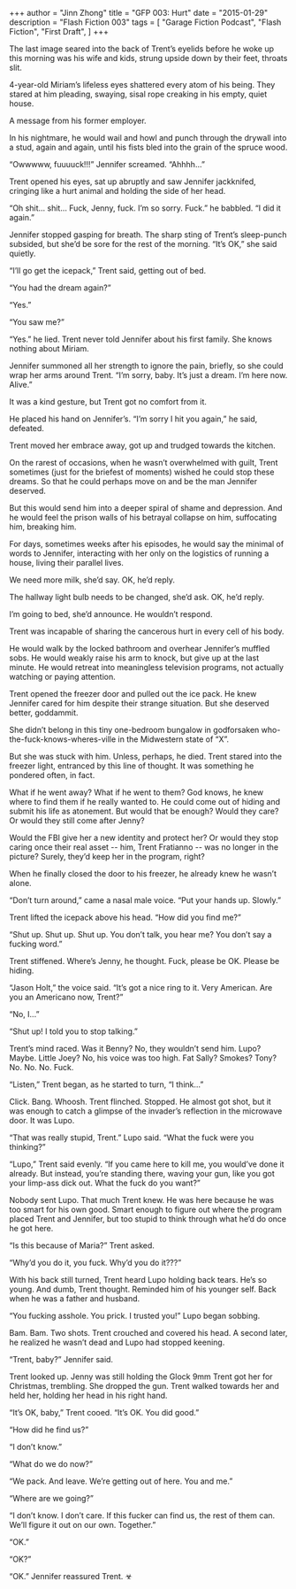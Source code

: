 +++
author = "Jinn Zhong"
title = "GFP 003: Hurt"
date = "2015-01-29"
description = "Flash Fiction 003"
tags = [
    "Garage Fiction Podcast",
    "Flash Fiction",
    "First Draft",
]
+++

The last image seared into the back of Trent’s eyelids before he woke up this morning was his wife and kids, strung upside down by their feet, throats slit. 

4-year-old Miriam’s lifeless eyes shattered every atom of his being. They stared at him pleading, swaying, sisal rope creaking in his empty, quiet house.

A message from his former employer.

In his nightmare, he would wail and howl and punch through the drywall into a stud, again and again, until his fists bled into the grain of the spruce wood.

“Owwwww, fuuuuck!!!” Jennifer screamed. “Ahhhh...”

Trent opened his eyes, sat up abruptly and saw Jennifer jackknifed, cringing like a hurt animal and holding the side of her head.

“Oh shit... shit... Fuck, Jenny, fuck. I’m so sorry. Fuck.” he babbled. “I did it again.”

Jennifer stopped gasping for breath. The sharp sting of Trent’s sleep-punch subsided, but she’d be sore for the rest of the morning. “It’s OK,” she said quietly.

“I’ll go get the icepack,” Trent said, getting out of bed.

“You had the dream again?”

“Yes.”

“You saw me?”

“Yes.” he lied. Trent never told Jennifer about his first family. She knows nothing about Miriam.

Jennifer summoned all her strength to ignore the pain, briefly, so she could wrap her arms around Trent. “I’m sorry, baby. It’s just a dream. I’m here now. Alive.”

It was a kind gesture, but Trent got no comfort from it. 

He placed his hand on Jennifer’s. “I’m sorry I hit you again,” he said, defeated. 

Trent moved her embrace away, got up and trudged towards the kitchen.

On the rarest of occasions, when he wasn’t overwhelmed with guilt, Trent sometimes (just for the briefest of moments) wished he could stop these dreams. So that he could perhaps move on and be the man Jennifer deserved.

But this would send him into a deeper spiral of shame and depression. And he would feel the prison walls of his betrayal collapse on him, suffocating him, breaking him.

For days, sometimes weeks after his episodes, he would say the minimal of words to Jennifer, interacting with her only on the logistics of running a house, living their parallel lives.

We need more milk, she’d say. OK, he’d reply.

The hallway light bulb needs to be changed, she’d ask. OK, he’d reply.

I’m going to bed, she’d announce. He wouldn’t respond.

Trent was incapable of sharing the cancerous hurt in every cell of his body. 

He would walk by the locked bathroom and overhear Jennifer’s muffled sobs. He would weakly raise his arm to knock, but give up at the last minute. He would retreat into meaningless television programs, not actually watching or paying attention.

Trent opened the freezer door and pulled out the ice pack. He knew Jennifer cared for him despite their strange situation. But she deserved better, goddammit.

She didn’t belong in this tiny one-bedroom bungalow in godforsaken who-the-fuck-knows-wheres-ville in the Midwestern state of “X”.

But she was stuck with him. Unless, perhaps, he died. Trent stared into the freezer light, entranced by this line of thought. It was something he pondered often, in fact.

What if he went away? What if he went to them? God knows, he knew where to find them if he really wanted to. He could come out of hiding and submit his life as atonement. But would that be enough? Would they care? Or would they still come after Jenny?

Would the FBI give her a new identity and protect her? Or would they stop caring once their real asset -- him, Trent Fratianno -- was no longer in the picture? Surely, they’d keep her in the program, right?

When he finally closed the door to his freezer, he already knew he wasn’t alone.

“Don’t turn around,” came a nasal male voice. “Put your hands up. Slowly.”

Trent lifted the icepack above his head. “How did you find me?”

“Shut up. Shut up. Shut up. You don’t talk, you hear me? You don’t say a fucking word.”

Trent stiffened. Where’s Jenny, he thought. Fuck, please be OK. Please be hiding.

“Jason Holt,” the voice said. “It’s got a nice ring to it. Very American. Are you an Americano now, Trent?”

“No, I...”

“Shut up! I told you to stop talking.”

Trent’s mind raced. Was it Benny? No, they wouldn’t send him. Lupo? Maybe. Little Joey? No, his voice was too high. Fat Sally? Smokes? Tony? No. No. No. Fuck.

“Listen,” Trent began, as he started to turn, “I think...”

Click. Bang. Whoosh. Trent flinched. Stopped. He almost got shot, but it was enough to catch a glimpse of the invader’s reflection in the microwave door. It was Lupo.

“That was really stupid, Trent.” Lupo said. “What the fuck were you thinking?”

“Lupo,” Trent said evenly. “If you came here to kill me, you would’ve done it already. But instead, you’re standing there, waving your gun, like you got your limp-ass dick out. What the fuck do you want?”

Nobody sent Lupo. That much Trent knew. He was here because he was too smart for his own good. Smart enough to figure out where the program placed Trent and Jennifer, but too stupid to think through what he’d do once he got here.

“Is this because of Maria?” Trent asked.

“Why’d you do it, you fuck. Why’d you do it???”

With his back still turned, Trent heard Lupo holding back tears. He’s so young. And dumb, Trent thought. Reminded him of his younger self. Back when he was a father and husband.

“You fucking asshole. You prick. I trusted you!” Lupo began sobbing.

Bam. Bam. Two shots. Trent crouched and covered his head. A second later, he realized he wasn’t dead and Lupo had stopped keening.

“Trent, baby?” Jennifer said.

Trent looked up. Jenny was still holding the Glock 9mm Trent got her for Christmas, trembling. She dropped the gun. Trent walked towards her and held her, holding her head in his right hand.

“It’s OK, baby,” Trent cooed. “It’s OK. You did good.”

“How did he find us?”

“I don’t know.”

“What do we do now?”

“We pack. And leave. We’re getting out of here. You and me.”

“Where are we going?”

“I don’t know. I don’t care. If this fucker can find us, the rest of them can. We’ll figure it out on our own. Together.”

“OK.”

“OK?”

“OK.” Jennifer reassured Trent. ☣


